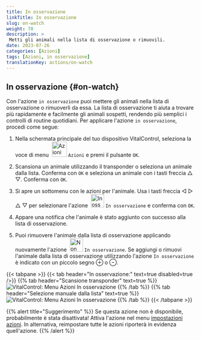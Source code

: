 ```yaml
---
title: In osservazione
linkTitle: In osservazione
slug: on-watch
weight: 70
description: >
 Metti gli animali nella lista di osservazione o rimuovili.
date: 2023-07-26
categories: [Azioni]
tags: [Azioni, in osservazione]
translationKey: actions/on-watch
---
```


## In osservazione {#on-watch}

Con l'azione `in osservazione` puoi mettere gli animali nella lista di osservazione o rimuoverli da essa. La lista di osservazione ti aiuta a trovare più rapidamente e facilmente gli animali sospetti, rendendo più semplici i controlli di routine quotidiani. Per applicare l'azione `in osservazione`, procedi come segue:

1. Nella schermata principale del tuo dispositivo VitalControl, seleziona la voce di menu &nbsp;<img src="/icons/actions.svg" width="40" align="bottom" alt="Azioni" /> `Azioni` e premi il pulsante `OK`.

2. Scansiona un animale utilizzando il transponder o seleziona un animale dalla lista. Conferma con `OK` e seleziona un animale con i tasti freccia △ ▽. Conferma con `OK`.

3. Si apre un sottomenu con le azioni per l'animale. Usa i tasti freccia ◁ ▷ △ ▽ per selezionare l'azione &nbsp;<img src="/icons/actions/on-watch.svg" width="35" align="bottom" alt="In osservazione" /> `In osservazione` e conferma con `OK`.

4. Appare una notifica che l'animale è stato aggiunto con successo alla lista di osservazione.

5. Puoi rimuovere l'animale dalla lista di osservazione applicando nuovamente l'azione &nbsp;<img src="/icons/actions/on-watch-minus.svg" width="35" align="bottom" alt="Non in osservazione" /> `In osservazione`. Se aggiungi o rimuovi l'animale dalla lista di osservazione utilizzando l'azione `In osservazione` è indicato con un piccolo segno ⊕ o ⊖.

{{< tabpane >}}
{{< tab header="In osservazione:" text=true disabled=true />}}
{{% tab header="Scansione transponder" text=true %}}
![VitalControl: Menu Azioni In osservazione](../images/onwatch-scan.png "In osservazione")
{{% /tab %}}
{{% tab header="Selezione manuale dalla lista" text=true %}}
![VitalControl: Menu Azioni In osservazione](../images/onwatch.png "In osservazione")
{{% /tab %}}
{{< /tabpane >}}

{{% alert title="Suggerimento" %}}
Se questa azione non è disponibile, probabilmente è stata disattivata! Attiva l'azione nel menu [impostazioni azioni](../settings/). In alternativa, reimpostare tutte le azioni riporterà in evidenza quell'azione.
{{% /alert %}}



